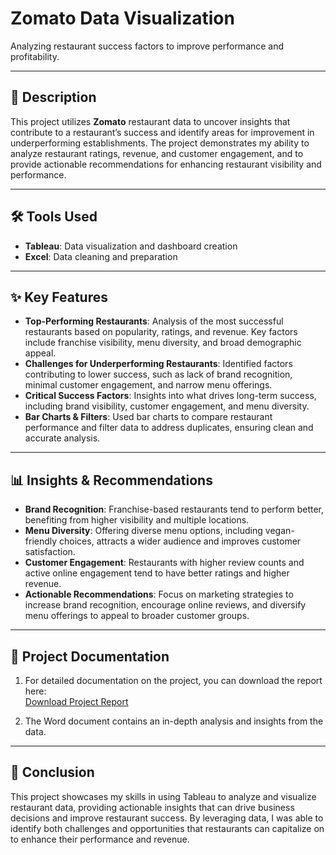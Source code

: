 # Zomato Data Visualization  
Analyzing restaurant success factors to improve performance and profitability.  

---

## 📂 Description  
This project utilizes **Zomato** restaurant data to uncover insights that contribute to a restaurant’s success and identify areas for improvement in underperforming establishments. The project demonstrates my ability to analyze restaurant ratings, revenue, and customer engagement, and to provide actionable recommendations for enhancing restaurant visibility and performance.

---

## 🛠️ Tools Used  
- **Tableau**: Data visualization and dashboard creation  
- **Excel**: Data cleaning and preparation

---

## ✨ Key Features  
- **Top-Performing Restaurants**: Analysis of the most successful restaurants based on popularity, ratings, and revenue. Key factors include franchise visibility, menu diversity, and broad demographic appeal.
- **Challenges for Underperforming Restaurants**: Identified factors contributing to lower success, such as lack of brand recognition, minimal customer engagement, and narrow menu offerings.
- **Critical Success Factors**: Insights into what drives long-term success, including brand visibility, customer engagement, and menu diversity.
- **Bar Charts & Filters**: Used bar charts to compare restaurant performance and filter data to address duplicates, ensuring clean and accurate analysis.

---

## 📊 Insights & Recommendations  
- **Brand Recognition**: Franchise-based restaurants tend to perform better, benefiting from higher visibility and multiple locations.
- **Menu Diversity**: Offering diverse menu options, including vegan-friendly choices, attracts a wider audience and improves customer satisfaction.
- **Customer Engagement**: Restaurants with higher review counts and active online engagement tend to have better ratings and higher revenue.
- **Actionable Recommendations**: Focus on marketing strategies to increase brand recognition, encourage online reviews, and diversify menu offerings to appeal to broader customer groups.

---

## 📄 Project Documentation  

1. For detailed documentation on the project, you can download the report here:  
   [Download Project Report](./Documents/Project_Report.docx)  

2. The Word document contains an in-depth analysis and insights from the data.

---

## 📌 Conclusion  
This project showcases my skills in using Tableau to analyze and visualize restaurant data, providing actionable insights that can drive business decisions and improve restaurant success. By leveraging data, I was able to identify both challenges and opportunities that restaurants can capitalize on to enhance their performance and revenue.

